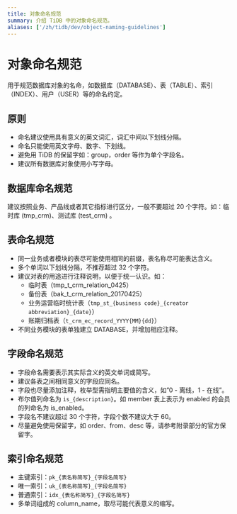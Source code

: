 ```yaml
---
title: 对象命名规范
summary: 介绍 TiDB 中的对象命名规范。
aliases: ['/zh/tidb/dev/object-naming-guidelines']
---
```


# 对象命名规范

用于规范数据库对象的名命，如数据库（DATABASE）、表（TABLE）、索引（INDEX）、用户（USER）等的命名约定。

## 原则

- 命名建议使用具有意义的英文词汇，词汇中间以下划线分隔。
- 命名只能使用英文字母、数字、下划线。
- 避免用 TiDB 的保留字如：group，order 等作为单个字段名。
- 建议所有数据库对象使用小写字母。

## 数据库命名规范

建议按照业务、产品线或者其它指标进行区分，一般不要超过 20 个字符。如：临时库 (tmp_crm)、测试库 (test_crm) 。

## 表命名规范

- 同一业务或者模块的表尽可能使用相同的前缀，表名称尽可能表达含义。
- 多个单词以下划线分隔，不推荐超过 32 个字符。
- 建议对表的用途进行注释说明，以便于统一认识。如：
    - 临时表（tmp_t_crm_relation_0425）
    - 备份表（bak_t_crm_relation_20170425）
    - 业务运营临时统计表（`tmp_st_{business code}_{creator abbreviation}_{date}`）
    - 账期归档表（`t_crm_ec_record_YYYY{MM}{dd}`）
- 不同业务模块的表单独建立 DATABASE，并增加相应注释。

## 字段命名规范

- 字段命名需要表示其实际含义的英文单词或简写。
- 建议各表之间相同意义的字段应同名。
- 字段也尽量添加注释，枚举型需指明主要值的含义，如”0 - 离线，1 - 在线”。
- 布尔值列命名为 `is_{description}`。如 member 表上表示为 enabled 的会员的列命名为 is_enabled。
- 字段名不建议超过 30 个字符，字段个数不建议大于 60。
- 尽量避免使用保留字，如 order、from、desc 等，请参考附录部分的官方保留字。

## 索引命名规范

- 主键索引：`pk_{表名称简写}_{字段名简写}`
- 唯一索引：`uk_{表名称简写}_{字段名简写}`
- 普通索引：`idx_{表名称简写}_{字段名简写}`
- 多单词组成的 column_name，取尽可能代表意义的缩写。
